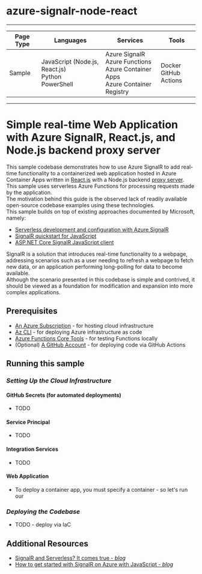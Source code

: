 # azure-signalr-node-react

---

| Page Type | Languages                                                  | Services                                                                                   | Tools                      |
| --------- | ---------------------------------------------------------- | ------------------------------------------------------------------------------------------ | -------------------------- |
| Sample    | JavaScript (Node.js, React.js) <br> Python <br> PowerShell | Azure SignalR <br> Azure Functions <br> Azure Container Apps <br> Azure Container Registry | Docker <br> GitHub Actions |

---

# Simple real-time Web Application with Azure SignalR, React.js, and Node.js backend proxy server

This sample codebase demonstrates how to use Azure SignalR to add real-time functionality to a containerized web application hosted in Azure Container Apps written in [React.js](https://reactjs.org/) with a Node.js backend [proxy server](https://en.wikipedia.org/wiki/Proxy_server). This sample uses serverless Azure Functions for processing requests made by the application.
<br>
The motivation behind this guide is the observed lack of readily available open-source codebase examples using these technologies.
<br>
This sample builds on top of existing approaches documented by Microsoft, namely:

-   [Serverless development and configuration with Azure SignalR](https://learn.microsoft.com/en-us/azure/azure-signalr/signalr-concept-serverless-development-config)
-   [SignalR quickstart for JavaScript](https://learn.microsoft.com/en-us/azure/azure-signalr/signalr-quickstart-azure-functions-javascript)
-   [ASP.NET Core SignalR JavaScript client](https://learn.microsoft.com/en-us/aspnet/core/signalr/javascript-client?view=aspnetcore-7.0&tabs=visual-studio)

SignalR is a solution that introduces real-time functionality to a webpage, addressing scenarios such as a user needing to refresh a webpage to fetch new data, or an application performing long-polling for data to become available.
<br>
Although the scenario presented in this codebase is simple and contrived, it should be viewed as a foundation for modification and expansion into more complex applications.

## Prerequisites

-   [An Azure Subscription](https://azure.microsoft.com/en-us/free/) - for hosting cloud infrastructure
-   [Az CLI](https://learn.microsoft.com/en-us/cli/azure/install-azure-cli) - for deploying Azure infrastructure as code
-   [Azure Functions Core Tools](https://docs.microsoft.com/en-us/azure/azure-functions/functions-run-local?tabs=v4%2Cwindows%2Ccsharp%2Cportal%2Cbash) - for testing Functions locally
-   (Optional) [A GitHub Account](https://github.com/join) - for deploying code via GitHub Actions

## Running this sample

### _*Setting Up the Cloud Infrastructure*_

#### GitHub Secrets (for automated deployments)

-   TODO

#### Service Principal

-   TODO

#### Integration Services

-   TODO

#### Web Application

-   To deploy a container app, you must specify a container - so let's run our 



### _*Deploying the Codebase*_

-   TODO - deploy via IaC

## Additional Resources

-   [SignalR and Serverless? It comes true - _blog_](https://www.nellysattari.com/serverless-signalr/)
-   [How to get started with SignalR on Azure with JavaScript - _blog_](https://www.freecodecamp.org/news/getting-started-with-signalr-in-azure-using-javascript/)
